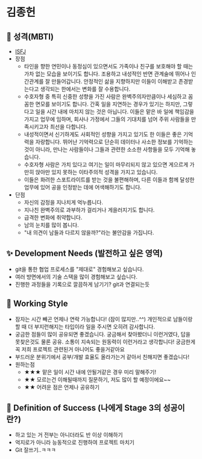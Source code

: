# 김종헌   
  
## 🥸 성격(MBTI)       
- [ISFJ](https://www.16personalities.com/ko/%EC%84%B1%EA%B2%A9%EC%9C%A0%ED%98%95-isfj)
- 장점
    - 타인을 향한 연민이나 동정심이 있으면서도 가족이나 친구를 보호해야 할 때는 가차 없는 모습을 보이기도 합니다. 조용하고 내성적인 반면 관계술에 뛰어나 인간관계를 잘 만들어갑니다. 안정적인 삶을 지향하지만 이들이 이해받고 존경받는다고 생각되는 한에서는 변화를 잘 수용합니다.
    - 수호자형 중 특히 신중한 성향을 가진 사람은 완벽주의자만큼이나 세심하고 꼼꼼한 면모를 보이기도 합니다. 간혹 일을 지연하는 경우가 있기는 하지만, 그렇다고 일을 시간 내에 마치지 않는 것은 아닙니다. 이들은 맡은 바 일에 책임감을 가지고 업무에 임하며, 회사나 가정에서 그들의 기대치를 넘어 주위 사람들을 만족시키고자 최선을 다합니다.
    - 내성적이면서 신기하게도 사회적인 성향을 가지고 있기도 한 이들은 좋은 기억력을 자랑합니다. 뛰어난 기억력으로 단순히 데이터나 사소한 정보를 기억하는 것이 아니라, 만나는 사람들이나 그들과 관련한 소소한 사항들을 모두 기억해 놓습니다.
    - 수호자형 사람은 가치 있다고 여기는 일이 마무리되지 않고 있으면 게으르게 가만히 앉아만 있지 못하는 이타주의적 성격을 가지고 있습니다.
    - 이들은 화려한 스포트라이트를 받는 것을 불편해하며, 다른 이들과 함께 달성한 업무에 있어 공을 인정받는 데에 어색해하기도 합니다.
- 단점
    - 자신의 감정을 지나치게 억누릅니다.
    - 지나친 완벽주의로 과부하가 걸리거나 게을러지기도 합니다.
    - 급격한 변화에 취약합니다.
    - 남의 눈치를 많이 봅니다.
    - "내 의견이 남들과 다르지 않을까?"라는 불안감을 가집니다.  

## ✨ Development Needs (발전하고 싶은 영역)     
- git을 통한 협업 프로세스를 "제대로" 경험해보고 싶습니다.   
- 여러 방면에서의 기술 스택을 많이 경험해보고 싶습니다.  
- 진행한 과정들을 기록으로 깔끔하게 남기기? git과 연결되는듯  

## 👋 Working Style       
- 잠자는 시간 빼곤 언제나 연락 가능합니다! (잠이 많지만..^^) 개인적으로 남들이랑 할 때 더 부지런해지는 타입이라 일을 주시면 오히려 감사합니다.   
- 궁금한 점들이 많이 공유되면 좋겠습니다. 궁금해서 찾아봤더니 이런거였다, 답을 못찾은것도 물론 공유. 소통이 지속되는 원동력이 이런거라고 생각합니다! 궁금한게 꼭 저희 프로젝트 관련된거 아니어도 좋을거같아요   
- 부드러운 분위기에서 공부/개발 효율도 올라가는거 같아서 친해지면 좋겠습니다!   
- 원하는점   
    - ★★★ 맡은 일이 시간 내에 안될거같은 경우 미리 말해주기!   
    - ★★ 모르는건 이해될때까지 질문하기, 저도 많이 할 예정이에요~~    
    - ★★ 어려운 점은 언제나 공유하기   

## 🌈 Definition of Success (나에게 Stage 3의 성공이란?)     
- 하고 있는 거 전부는 아니더라도 반 이상 이해하기  
- 억지로가 아니라 능동적으로 진행하여 프로젝트 마치기    
- Git 잘쓰기..ㅋㅋㅋ   